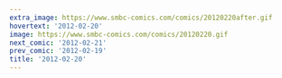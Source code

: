 ```yaml
---
extra_image: https://www.smbc-comics.com/comics/20120220after.gif
hovertext: '2012-02-20'
image: https://www.smbc-comics.com/comics/20120220.gif
next_comic: '2012-02-21'
prev_comic: '2012-02-19'
title: '2012-02-20'
---
```


